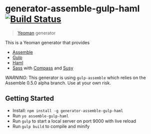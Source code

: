 # generator-assemble-gulp-haml [![Build Status](https://secure.travis-ci.org/BNJ/generator-assemble-gulp-haml.png?branch=master)](https://travis-ci.org/BNJ/generator-assemble-gulp-haml)

> [Yeoman](http://yeoman.io) generator

This is a Yeoman generator that provides

* [Assemble](http://assemble.io/)
* [Gulp](http://gulpjs.com/)
* [Haml](http://haml.info/)
* [Sass](http://sass-lang.com/) with [Compass](http://compass-style.org/) and [Susy](http://susy.oddbird.net/)

*WARNING*: This generator is using `gulp-assemble` which relies on the Assemble 0.5.0 alpha branch. Use at your own risk.


## Getting Started

* Install: `npm install -g generator-assemble-gulp-haml`
* Run `yo assemble-gulp-haml`
* Run `gulp` to start a local server on port 9000 with live reload
* Run `gulp build` to compile and minify
